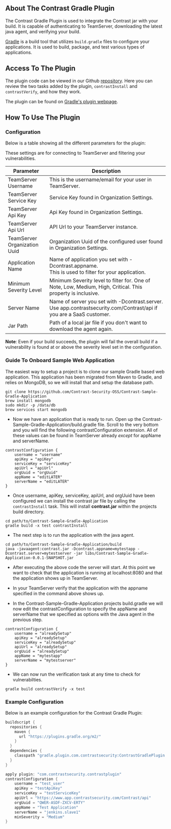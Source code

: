 <!--
title: "Contrast Gradle Plugin" 
description: "Sample Gradle build plugin using the Contrast Java SDK"
tags: "Gradle SDK Integration Java"
-->

## About The Contrast Gradle Plugin

The Contrast Gradle Plugin is used to integrate the Contrast jar with your build. It is capable of authenticating to TeamServer, downloading the latest java agent, and verifying your build.

[Gradle](https://gradle.org/) is a build tool that utilizes `build.gradle` files to configure your applications. It is used to build, package, and test various types of applications.

## Access To The Plugin

The plugin code can be viewed in our Github [repository](https://github.com/Contrast-Security-OSS/contrast-gradle-plugin). Here you can review the two tasks added by the plugin, `contrastInstall` and `contrastVerify`, and how they work.

The plugin can be found on [Gradle's plugin webpage](https://plugins.gradle.org/plugin/com.contrastsecurity.contrastplugin).

## How To Use The Plugin

### Configuration
Below is a table showing all the different parameters for the plugin:

These settings are for connecting to TeamServer and filtering your vulnerabilities.

| Parameter                    | Description                                             |
|------------------------------|---------------------------------------------------------|
| TeamServer Username          | This is the username/email for your user in TeamServer. |
| TeamServer Service Key       | Service Key found in Organization Settings.             |
| TeamServer Api Key           | Api Key found in Organization Settings.                 |
| TeamServer Api Url           | API Url to your TeamServer instance.                    |
| TeamServer Organization Uuid | Organization Uuid of the configured user found in Organization Settings. |
| Application Name             | Name of application you set with -Dcontrast.appname. <BR> This is used to filter for your application. |
| Minimum Severity Level       | Minimum Severity level to filter for. One of Note, Low, Medium, High, Critical. This property is inclusive. |
| Server Name                  | Name of server you set with -Dcontrast.server. <BR> Use app.contrastsecurity.com/Contrast/api if you are a SaaS customer. |
| Jar Path                     | Path of a local jar file if you don't want to download the agent again.                  |

**Note**: Even if your build succeeds, the plugin will fail the overall build if a vulnerability is found at or above the severity level set in the configuration.

### Guide To Onboard Sample Web Application
The easiest way to setup a project is to clone our sample Gradle based web application.  This application has been migrated from Maven to Gradle, and relies on MongoDB, so we will install that and setup the database path.
```
git clone https://github.com/Contrast-Security-OSS/Contrast-Sample-Gradle-Application
brew install mongodb
sudo mkdir -p /data/db
brew services start mongodb
```

* Now we have an application that is ready to run.  Open up the Contrast-Sample-Gradle-Application/build.gradle file.  Scroll to the very bottom and you will find the following contrastConfiguration extension. All of these values can be found in TeamServer already *except* for appName and serverName.

```
contrastConfiguration {
    username = "username"
    apiKey = "apiKey"
    serviceKey = "serviceKey"
    apiUrl = "apiUrl"
    orgUuid = "orgUuid"
    appName = "editLATER"
    serverName = "editLATER"
}

```
* Once username, apiKey, serviceKey, apiUrl, and orgUuid have been configured we can install the contrast jar file by calling the `contrastInstall` task. This will install **contrast.jar** within the projects build directory.

```
cd path/to/Contrast-Sample-Gradle-Application
gradle build -x test contrastInstall
```

* The next step is to run the application with the java agent. 
```
cd path/to/Contrast-Sample-Gradle-Application/build
java -javaagent:contrast.jar -Dcontrast.appname=mytestapp -Dcontrast.server=mytestserver -jar libs/Contrast-Sample-Gradle-Application-0.0.1-SNAPSHOT.jar
```

* After executing the above code the server will start.  At this point we want to check that the application is running at localhost:8080 and that the application shows up in TeamServer.

* In your TeamServer verify that the application with the appname specified in the command above shows up.
* In the Contrast-Sample-Gradle-Application projects build.gradle we will now edit the contrastConfiguration to specify the appName and serverName that we specified as options with the Java agent in the previous step.
```
contrastConfiguration {
    username = "alreadySetup"
    apiKey = "alreadySetup"
    serviceKey = "alreadySetup"
    apiUrl = "alreadySetup"
    orgUuid = "alreadySetup"
    appName = "mytestapp"
    serverName = "mytestserver"
}
```
*  We can now run the verification task at any time to check for vulnerabilties.
```
gradle build contrastVerify -x test
```
### Example Configuration
Below is an example configuration for the Contrast Gradle Plugin:
``` groovy
buildscript {
  repositories {
    maven {
      url "https://plugins.gradle.org/m2/"
    }
  }
  dependencies {
    classpath "gradle.plugin.com.contrastsecurity:ContrastGradlePlugin:1.0-SNAPSHOT"
  }
}

apply plugin: "com.contrastsecurity.contrastplugin"
contrastConfiguration {
    username = "test_user"
    apiKey = "testApiKey"
    serviceKey = "testServiceKey"
    apiUrl = "https://www.app.contrastsecurity.com/Contrast/api"
    orgUuid = "QWER-ASDF-ZXCV-ERTY"
    appName = "Test Application"
    serverName = "jenkins.slave1"
    minSeverity = "Medium"
}
```